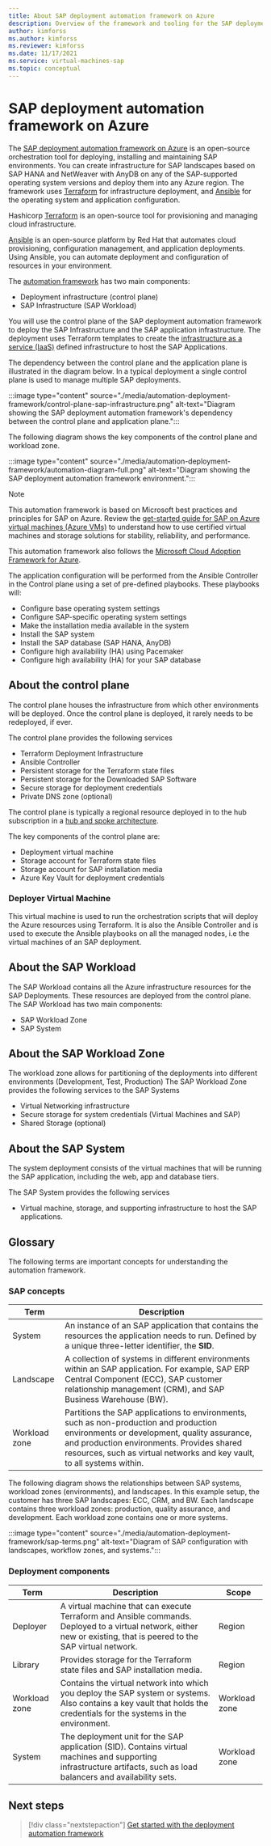 ```yaml
---
title: About SAP deployment automation framework on Azure
description: Overview of the framework and tooling for the SAP deployment automation framework on Azure.
author: kimforss
ms.author: kimforss
ms.reviewer: kimforss
ms.date: 11/17/2021
ms.service: virtual-machines-sap
ms.topic: conceptual
---
```

# SAP deployment automation framework on Azure

The [SAP deployment automation framework on Azure](https://github.com/Azure/sap-automation) is an open-source orchestration tool for
deploying, installing and maintaining SAP environments. You can create infrastructure for SAP landscapes based on SAP HANA and NetWeaver with AnyDB on any of the SAP-supported operating system versions and deploy them into any Azure region. The framework uses [Terraform](https://www.terraform.io/) for infrastructure deployment, and [Ansible](https://www.ansible.com/) for the operating system and application configuration. 

Hashicorp [Terraform](https://www.terraform.io/) is an open-source tool for provisioning and managing cloud infrastructure. 

[Ansible](https://www.ansible.com/) is an open-source platform by Red Hat that automates cloud provisioning, configuration management, and application deployments. Using Ansible, you can automate deployment and configuration of resources in your environment.

The [automation framework](https://github.com/Azure/sap-automation) has two main components:
-	Deployment infrastructure (control plane) 
-	SAP Infrastructure (SAP Workload)

You will use the control plane of the SAP deployment automation framework to deploy the SAP Infrastructure and the SAP application infrastructure. The deployment uses Terraform templates to create the [infrastructure as a service (IaaS)](https://azure.microsoft.com/overview/what-is-iaas) defined infrastructure to host the SAP Applications.

The dependency between the control plane and the application plane is illustrated in the diagram below. In a typical deployment a single control plane is used to manage multiple SAP deployments.

:::image type="content" source="./media/automation-deployment-framework/control-plane-sap-infrastructure.png" alt-text="Diagram showing the SAP deployment automation framework's dependency between the control plane and application plane.":::

The following diagram shows the key components of the control plane and workload zone.

:::image type="content" source="./media/automation-deployment-framework/automation-diagram-full.png" alt-text="Diagram showing the SAP deployment automation framework environment.":::

> [!NOTE]
> This automation framework is based on Microsoft best practices and principles for SAP on Azure. Review the [get-started guide for SAP on Azure virtual machines (Azure VMs)](get-started.md) to understand how to use certified virtual machines and storage solutions for stability, reliability, and performance.
> 
> This automation framework also follows the [Microsoft Cloud Adoption Framework for Azure](/azure/cloud-adoption-framework/).

The application configuration will be performed from the Ansible Controller in the Control plane using a set of pre-defined playbooks. These playbooks will:

- Configure base operating system settings
- Configure SAP-specific operating system settings
- Make the installation media available in the system
- Install the SAP system
- Install the SAP database (SAP HANA, AnyDB)
- Configure high availability (HA) using Pacemaker
- Configure high availability (HA) for your SAP database


## About the control plane

The control plane houses the infrastructure from which other environments will be deployed. Once the
control plane is deployed, it rarely needs to be redeployed, if ever.

The control plane provides the following services
-	Terraform Deployment Infrastructure
-	Ansible Controller
-	Persistent storage for the Terraform state files
-	Persistent storage for the Downloaded SAP Software
-	Secure storage for deployment credentials
-	Private DNS zone (optional)

The control plane is typically a regional resource deployed in to the hub subscription in a [hub and spoke architecture](/azure/architecture/reference-architectures/hybrid-networking/hub-spoke). 

The key components of the control plane are:
- Deployment virtual machine 
- Storage account for Terraform state files
- Storage account for SAP installation media
- Azure Key Vault for deployment credentials

### Deployer Virtual Machine

This virtual machine is used to run the orchestration scripts that will deploy the Azure resources using Terraform. It is also the Ansible Controller and is used to execute the Ansible playbooks on all the managed nodes, i.e the virtual machines of an SAP deployment.

## About the SAP Workload

The SAP Workload contains all the Azure infrastructure resources for the SAP Deployments. These resources are deployed from the control plane. 
The SAP Workload has two main components:
-	SAP Workload Zone
-	SAP System

## About the SAP Workload Zone

The workload zone allows for partitioning of the deployments into different environments (Development,
Test, Production)
The SAP Workload Zone provides the following services to the SAP Systems
-	Virtual Networking infrastructure
-	Secure storage for system credentials (Virtual Machines and SAP)
-	Shared Storage (optional)


## About the SAP System

The system deployment consists of the virtual machines that will be running the SAP application, including the web, app and database tiers.

The SAP System provides the following services
-	Virtual machine, storage, and supporting infrastructure to host the SAP applications.

## Glossary

The following terms are important concepts for understanding the automation framework.

### SAP concepts

| Term | Description |
| ---- | ----------- |
| System | An instance of an SAP application that contains the resources the application needs to run. Defined by a unique three-letter identifier, the **SID**.
| Landscape | A collection of systems in different environments within an SAP application. For example, SAP ERP Central Component (ECC), SAP customer relationship management (CRM), and SAP Business Warehouse (BW). |
| Workload zone | Partitions the SAP applications to environments, such as non-production and production environments or development, quality assurance, and production environments. Provides shared resources, such as virtual networks and key vault, to all systems within. |

The following diagram shows the relationships between SAP systems, workload zones (environments), and landscapes. In this example setup, the customer has three SAP landscapes: ECC, CRM, and BW. Each landscape contains three workload zones: production, quality assurance, and development. Each workload zone contains one or more systems.

:::image type="content" source="./media/automation-deployment-framework/sap-terms.png" alt-text="Diagram of SAP configuration with landscapes, workflow zones, and systems.":::

### Deployment components

| Term | Description | Scope |
| ---- | ----------- | ----- |
| Deployer | A virtual machine that can execute Terraform and Ansible commands. Deployed to a virtual network, either new or existing, that is peered to the SAP virtual network. | Region |
| Library | Provides storage for the Terraform state files and SAP installation media. | Region |
| Workload zone | Contains the virtual network into which you deploy the SAP system or systems. Also contains a key vault that holds the credentials for the systems in the environment. | Workload zone |
| System | The deployment unit for the SAP application (SID). Contains virtual machines and supporting infrastructure artifacts, such as load balancers and availability sets. | Workload zone |


## Next steps

> [!div class="nextstepaction"]
> [Get started with the deployment automation framework](automation-get-started.md)
